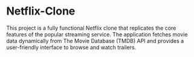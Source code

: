 # Netflix-Clone
This project is a fully functional Netflix clone that replicates the core features of the popular streaming service. The application fetches movie data dynamically from The Movie Database (TMDB) API and provides a user-friendly interface to browse and watch trailers.
